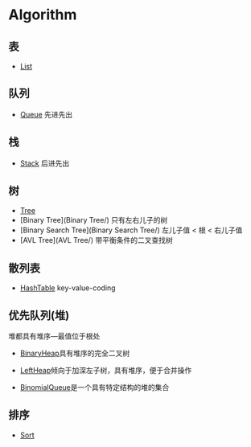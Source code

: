 # Algorithm
## 表

- [List](List/)

## 队列

- [Queue](Queue/) 先进先出

## 栈

- [Stack](Stack/) 后进先出

## 树

- [Tree](Tree/)
- [Binary Tree](Binary Tree/) 只有左右儿子的树
- [Binary Search Tree](Binary Search Tree/) 左儿子值 < 根 < 右儿子值
- [AVL Tree](AVL Tree/) 带平衡条件的二叉查找树

## 散列表

- [HashTable](HashTable/) key-value-coding

## 优先队列(堆)

堆都具有堆序—最值位于根处

* [BinaryHeap](BinaryHeap/)具有堆序的完全二叉树

* [LeftHeap](LeftHeap/)倾向于加深左子树，具有堆序，便于合并操作

* [BinomialQueue](BinomialQueue)是一个具有特定结构的堆的集合

## 排序
* [Sort](Sort/)
  ​

